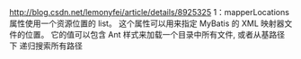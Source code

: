http://blog.csdn.net/lemonyfei/article/details/8925325
1：mapperLocations 属性使用一个资源位置的 list。 这个属性可以用来指定 MyBatis 的 XML 映射器文件的位置。 它的值可以包含 Ant 样式来加载一个目录中所有文件, 或者从基路径下 递归搜索所有路径